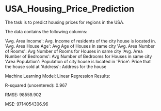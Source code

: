 # USA_Housing_Price_Prediction

The task is to predict housing prices for regions in the USA.

The data contains the following columns:

'Avg. Area Income': Avg. Income of residents of the city house is located in.
'Avg. Area House Age': Avg Age of Houses in same city
'Avg. Area Number of Rooms': Avg Number of Rooms for Houses in same city
'Avg. Area Number of Bedrooms': Avg Number of Bedrooms for Houses in same city
'Area Population': Population of city house is located in
'Price': Price that the house sold at
'Address': Address for the house

Machine Learning Model: Linear Regression
Results:

R-squared (uncentered):	0.967

RMSE: 98559.902

MSE: 9714054306.96

